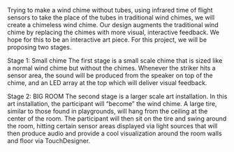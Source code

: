 Trying to make a wind chime without tubes, using infrared time of flight sensors to take the place of the tubes in traditional wind chimes, we will create a chimeless wind chime. Our design augments the traditional wind chime by replacing the chimes with more visual, interactive feedback. We hope for this to be an interactive art piece. For this project, we will be proposing two stages.

Stage 1: Small chime The first stage is a small scale chime that is sized like a normal wind chime but without the chimes. Whenever the striker hits a sensor area, the sound will be produced from the speaker on top of the chime, and an LED array at the top which will deliver visual feedback.

Stage 2: BIG ROOM The second stage is a larger scale art installation. In this art installation, the participant will “become” the wind chime. A large tire, similar to those found in playgrounds, will hang from the ceiling at the center of the room. The participant will then sit on the tire and swing around the room, hitting certain sensor areas displayed via light sources that will then produce audio and provide a cool visualization around the room walls and floor via TouchDesigner.
